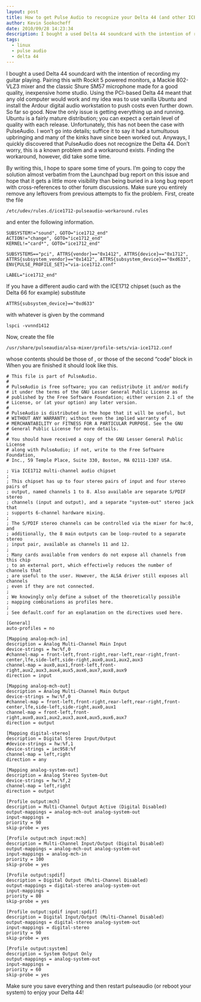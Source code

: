 ```yaml
---
layout: post
title: How to get Pulse Audio to recognize your Delta 44 (and other ICE1712 cards)
author: Kevin Sookocheff
date: 2010/09/28 14:23:34
description: I bought a used Delta 44 soundcard with the intention of recording my guitar playing. Pairing this with Rockit 5 powered monitors, a Mackie 802-VLZ3 mixer and the classic Shure SM57 microphone made for a good quality, inexpensive home studio. Using the PCI-based Delta 44 meant that any old computer would work and my idea was to use vanilla Ubuntu and install the Ardour digital audio workstation to push costs even further down. So far so good. Now the only issue is getting everything up and running. Ubuntu is a fairly mature distribution; you can expect a certain level of quality with each release. Unfortunately, this has not been the case with PulseAudio. I won’t go into details; suffice it to say it had a tumultuous upbringing and many of the kinks have since been worked out. Anyways, I quickly discovered that PulseAudio does not recognize the Delta 44. Don’t worry, this is a known problem and a workaround exists. Finding the workaround, however, did take some time.
tags:
  - linux
  - pulse audio
  - delta 44
---
```


I bought a used Delta 44 soundcard with the intention of recording my guitar playing. Pairing this with Rockit 5 powered monitors, a Mackie 802-VLZ3 mixer and the classic Shure SM57 microphone made for a good quality, inexpensive home studio. Using the PCI-based Delta 44 meant that any old computer would work and my idea was to use vanilla Ubuntu and install the Ardour digital audio workstation to push costs even further down. So far so good. Now the only issue is getting everything up and running. Ubuntu is a fairly mature distribution; you can expect a certain level of quality with each release. Unfortunately, this has not been the case with PulseAudio. I won’t go into details; suffice it to say it had a tumultuous upbringing and many of the kinks have since been worked out. Anyways, I quickly discovered that PulseAudio does not recognize the Delta 44. Don’t worry, this is a known problem and a workaround exists. Finding the workaround, however, did take some time.

By writing this, I hope to spare some time of yours. I’m going to copy the solution almost verbatim from the Launchpad bug report on this issue and hope that it gets a little more visibility than being buried in a long bug report with cross-references to other forum discussions. Make sure you entirely remove any leftovers from previous attempts to fix the problem. First, create the file

    /etc/udev/rules.d/ice1712-pulseaudio-workaround.rules

and enter the following information.

    SUBSYSTEM!="sound", GOTO="ice1712_end"
    ACTION!="change", GOTO="ice1712_end"
    KERNEL!="card*", GOTO="ice1712_end"
    
    SUBSYSTEMS=="pci", ATTRS{vendor}=="0x1412", ATTRS{device}=="0x1712", ATTRS{subsystem_vendor}=="0x1412", ATTRS{subsystem_device}=="0xd633", ENV{PULSE_PROFILE_SET}="via-ice1712.conf"
    
    LABEL="ice1712_end"

If you have a different audio card with the ICE1712 chipset (such as the Delta 66 for example) substitute

    ATTRS{subsystem_device}=="0xd633"

with whatever is given by the command

    lspci -vvnnd1412

Now, create the file

    /usr/share/pulseaudio/alsa-mixer/profile-sets/via-ice1712.conf

whose contents should be those of , or those of the second “code” block in  When you are finished it should look like this.

    # This file is part of PulseAudio.
    #
    # PulseAudio is free software; you can redistribute it and/or modify
    # it under the terms of the GNU Lesser General Public License as
    # published by the Free Software Foundation; either version 2.1 of the
    # License, or (at your option) any later version.
    #
    # PulseAudio is distributed in the hope that it will be useful, but
    # WITHOUT ANY WARRANTY; without even the implied warranty of
    # MERCHANTABILITY or FITNESS FOR A PARTICULAR PURPOSE. See the GNU
    # General Public License for more details.
    #
    # You should have received a copy of the GNU Lesser General Public License
    # along with PulseAudio; if not, write to the Free Software Foundation,
    # Inc., 59 Temple Place, Suite 330, Boston, MA 02111-1307 USA.
    
    ; Via ICE1712 multi-channel audio chipset
    ;
    ; This chipset has up to four stereo pairs of input and four stereo pairs of
    ; output, named channels 1 to 8. Also available are separate S/PDIF stereo
    ; channels (input and output), and a separate "system-out" stereo jack that
    ; supports 6-channel hardware mixing.
    ;
    ; The S/PDIF stereo channels can be controlled via the mixer for hw:0, and
    ; additionally, the 8 main outputs can be loop-routed to a separate stereo
    ; input pair, available as channels 11 and 12.
    ;
    ; Many cards available from vendors do not expose all channels from this chip
    ; to an external port, which effectively reduces the number of channels that
    ; are useful to the user. However, the ALSA driver still exposes all channels
    ; even if they are not connected.
    ;
    ; We knowingly only define a subset of the theoretically possible
    ; mapping combinations as profiles here.
    ;
    ; See default.conf for an explanation on the directives used here.
    
    [General]
    auto-profiles = no
    
    [Mapping analog-mch-in]
    description = Analog Multi-Channel Main Input
    device-strings = hw:%f,0
    #channel-map = front-left,front-right,rear-left,rear-right,front-center,lfe,side-left,side-right,aux0,aux1,aux2,aux3
    channel-map = aux0,aux1,front-left,front-right,aux2,aux3,aux4,aux5,aux6,aux7,aux8,aux9
    direction = input
    
    [Mapping analog-mch-out]
    description = Analog Multi-Channel Main Output
    device-strings = hw:%f,0
    #channel-map = front-left,front-right,rear-left,rear-right,front-center,lfe,side-left,side-right,aux0,aux1
    channel-map = front-left,front-right,aux0,aux1,aux2,aux3,aux4,aux5,aux6,aux7
    direction = output
    
    [Mapping digital-stereo]
    description = Digital Stereo Input/Output
    #device-strings = hw:%f,1
    device-strings = iec958:%f
    channel-map = left,right
    direction = any
    
    [Mapping analog-system-out]
    description = Analog Stereo System-Out
    device-strings = hw:%f,2
    channel-map = left,right
    direction = output
    
    [Profile output:mch]
    description = Multi-Channel Output Active (Digital Disabled)
    output-mappings = analog-mch-out analog-system-out
    input-mappings =
    priority = 90
    skip-probe = yes
    
    [Profile output:mch input:mch]
    description = Multi-Channel Input/Output (Digital Disabled)
    output-mappings = analog-mch-out analog-system-out
    input-mappings = analog-mch-in
    priority = 100
    skip-probe = yes
    
    [Profile output:spdif]
    description = Digital Output (Multi-Channel Disabled)
    output-mappings = digital-stereo analog-system-out
    input-mappings =
    priority = 80
    skip-probe = yes
    
    [Profile output:spdif input:spdif]
    description = Digital Input/Output (Multi-Channel Disabled)
    output-mappings = digital-stereo analog-system-out
    input-mappings = digital-stereo
    priority = 90
    skip-probe = yes
    
    [Profile output:system]
    description = System Output Only
    output-mappings = analog-system-out
    input-mappings =
    priority = 60
    skip-probe = yes

Make sure you save everything and then restart pulseaudio (or reboot your system) to enjoy your Delta 44!
